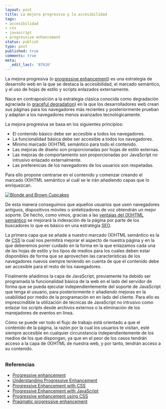 ```yaml
---
layout: post
title: La mejora progresiva y la accesibilidad
tags:
- accesibilidad
- css
- javascript
- progressive enhancement
status: publish
type: post
published: true
comments: true
meta:
  _edit_last: '87616'
---
```

La mejora progresiva (o <a href="http://en.wikipedia.org/wiki/Progressive_enhancement">progressive enhancement</a>) es una estrategia de desarrollo web en la que se destaca la accesibilidad, el marcado semántico, y el uso de hojas de estilo y scripts enlazados externamente.

Nace en contraposición a la estrategia clásica conocida como degradación agraciada (o <a href="http://en.wikipedia.org/wiki/Graceful_degradation">graceful degradation</a>) en la que los desarrolladores web crean sus páginas para los navegadores más recientes y posteriormente prueban y adaptan a los navegadores menos avanzados tecnológicamente.

La mejora progresiva se basa en los siguientes principios:
<ul style="margin-bottom:1em;">
	<li>El contenido básico debe ser accesible a todos los navegadores.</li>
	<li>La funcionalidad básica debe ser accesible a todos los navegadores.</li>
	<li>Mínimo marcado (X)HTML semántico para todo el contenido.</li>
	<li>Las mejoras de diseño son proporcionadas por hojas de estilo externas.</li>
	<li>Las mejoras de comportamiento son proporcionadas por JavaScript no intrusivo enlazado externalmente.</li>
	<li>Las preferencias de los navegadores de los usuarios son respetadas.</li>
</ul>

Para ello propone centrarse en el contenido y comenzar creando el marcado (X)HTML semántico al cuál se le irán añadiendo capas que lo enriquezcan.

<a href="http://www.flickr.com/photos/sugarbloom_cupcakes/3002400314/" title="Blonde and Brown Cupcakes"><img src="http://farm4.static.flickr.com/3228/3002400314_f4c5d4ffbe.jpg" alt="Blonde and Brown Cupcakes" /></a>

De esta manera conseguimos que aquellos usuarios que usen navegadores antiguos, dispositivos móviles o sintetizadores de voz obtendrán un mejor soporte. De hecho, como vimos, gracias a las <a href="http://arctarus.wordpress.com/2009/04/26/ventajas-de-escribir-html-semantico/" title="">ventajas del (X)HTML semántico</a> se mejorará la indexación de la página por parte de los buscadores lo que es básico en una estratégia <acronym title="Search Engine Optimization">SEO</acronym>.

La primera capa que se añade a nuestro marcado (X)HTML semántico es la de <acronym title="Cascading Style Sheets">CSS</acronym> la cual nos permitirá mejorar el aspecto de nuestra página y en la que deberemos poner cuidado en la forma en la que enlazamos cada una de las hojas de estilo y los tipos de medios para los cuales deben estar disponibles de forma que se aprovechen las características de los navegadores nuevos siempre teniendo en cuenta de que el contenido debe ser accesible para el resto de los navegadores.

Finalmente añadimos la capa de JavaScript, previamente ha debido ser programada la funcionalidad básica de la web en el lado del servidor de forma que se pueda ejecutar independientemente del soporte de JavaScript que tenga el usuario, para posteriormente ir añadiendo mejoras en la usabilidad por medio de la programación en en lado del cliente. Para ello es imprescindible la utilización de técnicas de JavaScript no intrusivo como enlazar los scripts desde archivos externos o la eliminación de los manejadores de eventos en linea.

Cómo se puede ver todo el flujo de trabajo está orientado a que el contenido de la página, la razón por la cual los usuarios te visitan, esté siempre accesible en cualquier circunstancia independientemente de los medios de los que dispongan, ya que en el peor de los casos tendrán acceso a la capa de (X)HTML de nuestra web, y por tanto, tendrán acceso a su contenido.

<h3 style="margin-top:2em;">Referencias</h3>
<ul>
	<li><a href="http://en.wikipedia.org/wiki/Progressive_enhancement">Progressive enhancement</a></li>
	<li><a href="http://www.alistapart.com/articles/understandingprogressiveenhancement">Understanding Progressive Enhancement</a></li>
	<li><a href="http://www.alistapart.com/articles/progressiveenhancementwithcss">Progressive Enhancement with CSS</a></li>
	<li><a href="http://www.alistapart.com/articles/progressiveenhancementwithjavascript/">Progressive Enhancement with JavaScript</a></li>
	<li><a href="http://css-discuss.incutio.com/?page=ProgressiveEnhancement">Progressive enhancement using CSS</a></li>
	<li><a href="http://icant.co.uk/articles/pragmatic-progressive-enhancement/">Pragmatic progressive enhancement</a></li>

</ul>


